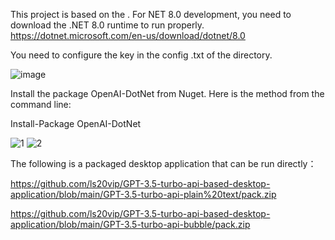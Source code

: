 This project is based on the . For NET 8.0 development, you need to download the .NET 8.0 runtime to run properly.
https://dotnet.microsoft.com/en-us/download/dotnet/8.0

You need to configure the key in the config .txt of the directory.

![image](https://user-images.githubusercontent.com/107453273/229271960-8c1804ea-7bcc-4d99-bc63-3d4c1fff5ce4.png)

Install the package OpenAI-DotNet from Nuget. Here is the method from the command line:

Install-Package OpenAI-DotNet



![1](https://user-images.githubusercontent.com/107453273/229271882-a4ce1991-69cd-4e95-ab7c-06b76f691924.png)
![2](https://user-images.githubusercontent.com/107453273/229271887-432ddd02-5f88-463b-9721-8bdf3a357c8a.png)

The following is a packaged desktop application that can be run directly：

https://github.com/ls20vip/GPT-3.5-turbo-api-based-desktop-application/blob/main/GPT-3.5-turbo-api-plain%20text/pack.zip

https://github.com/ls20vip/GPT-3.5-turbo-api-based-desktop-application/blob/main/GPT-3.5-turbo-api-bubble/pack.zip
